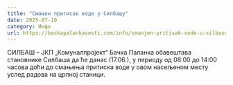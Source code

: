 ```yaml
---
title: "Смањен притисак воде у Силбашу"
date: 2025-07-10
category: Инфо
url: https://backapalankavesti.com/info/smanjen-pritisak-vode-u-silbasu/
---
```


СИЛБАШ – ЈКП „Комуналпројект“ Бачка Паланка обавештава становнике Силбаша да ће данас (17.06.), у периоду од 08:00 до 14:00 часова доћи до смањења притиска воде у овом насељеном месту услед радова на црпној станици.
